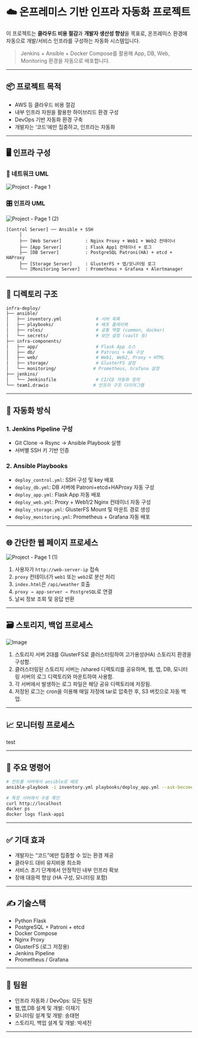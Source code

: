 # ☁️ 온프레미스 기반 인프라 자동화 프로젝트

이 프로젝트는 **클라우드 비용 절감**과 **개발자 생산성 향상**을 목표로, 온프레미스 환경에 자동으로 개발/서비스 인프라를 구성하는 자동화 시스템입니다.

> Jenkins + Ansible + Docker Compose를 활용해 App, DB, Web, Monitoring 환경을 자동으로 배포합니다.

---

## 📦 프로젝트 목적

- AWS 등 클라우드 비용 절감
- 내부 인프라 자원을 활용한 하이브리드 환경 구성
- DevOps 기반 자동화 환경 구축
- 개발자는 ‘코드’에만 집중하고, 인프라는 자동화

---

## 🖥️ 인프라 구성

### 🛜 네트워크 UML
![Project - Page 1](https://github.com/user-attachments/assets/f0425267-ac7b-4d77-be94-a6df4554520d)

### 🎛️ 인프라 UML
![Project - Page 1 (2)](https://github.com/user-attachments/assets/d4e9d6f8-c88b-4323-b1be-93cbd9579514)

```
[Control Server] ── Ansible + SSH
     │
     ├── [Web Server]         : Nginx Proxy + Web1 + Web2 컨테이너
     ├── [App Server]         : Flask App1 컨테이너 + 로그
     ├── [DB Server]          : PostgreSQL Patroni(HA) + etcd + HAProxy
     ├── [Storage Server]     : GlusterFS + 앱/모니터링 로그
     └── [Monitoring Server]  : Prometheus + Grafana + Alertmanager
```

---

## 📁 디렉토리 구조

```bash
infra-deploy/
├── ansible/
│   ├── inventory.yml             # 서버 목록
│   ├── playbooks/                # 배포 플레이북
│   ├── roles/                    # 공통 역할 (common, docker)
│   └── secrets/                  # 보안 설정 (vault 등)
├── infra-components/
│   ├── app/                      # Flask App 소스
│   ├── db/                       # Patroni + HA 구성
│   ├── web/                      # Web1, Web2, Proxy + HTML
│   ├── storage/                  # GlusterFS 설정
│   └── monitoring/              # Prometheus, Grafana 설정
├── jenkins/
│   └── Jenkinsfile               # CI/CD 자동화 정의
└── team1.drawio                 # 인프라 구조 다이어그램
```

---

## 🚀 자동화 방식

### 1. Jenkins Pipeline 구성
- Git Clone → Rsync → Ansible Playbook 실행
- 서버별 SSH 키 기반 인증

### 2. Ansible Playbooks
- `deploy_control.yml`: SSH 구성 및 key 배포
- `deploy_db.yml`: DB 서버에 Patroni+etcd+HAProxy 자동 구성
- `deploy_app.yml`: Flask App 자동 배포
- `deploy_web.yml`: Proxy + Web1/2 Nginx 컨테이너 자동 구성
- `deploy_storage.yml`: GlusterFS Mount 및 마운트 경로 생성
- `deploy_monitoring.yml`: Prometheus + Grafana 자동 배포

---

## 🌐 간단한 웹 페이지 프로세스
![Project - Page 1 (1)](https://github.com/user-attachments/assets/21760762-759f-44de-a747-06571e8e2a52)

1. 사용자가 `http://web-server-ip` 접속
2. `proxy` 컨테이너가 `web1` 또는 `web2`로 분산 처리
3. `index.html`은 `/api/weather` 호출
4. `proxy → app-server → PostgreSQL`로 연결
5. 날씨 정보 조회 및 응답 반환

---

## 🗃️ 스토리지, 백업 프로세스

![Image](https://github.com/user-attachments/assets/840fbb5a-07b8-4227-b0db-b9cae2c73b29)

1. 스토리지 서버 2대를 GlusterFS로 클러스터링하여 고가용성(HA) 스토리지 환경을 구성함.
2. 클러스터링된 스토리지 서버는 /shared 디렉토리를 공유하며, 웹, 앱, DB, 모니터링 서버의 로그 디렉토리와 마운트하여 사용함.
3. 각 서버에서 발생하는 로그 파일은 해당 공유 디렉토리에 저장됨.
4. 저장된 로그는 cron을 이용해 매일 자정에 tar로 압축한 후, S3 버킷으로 자동 백업.
---

## 📈 모니터링 프로세스
test

---

## 🧪 주요 명령어

```bash
# 컨트롤 서버에서 ansible로 배포
ansible-playbook -i inventory.yml playbooks/deploy_app.yml --ask-become-pass

# 특정 서버에서 수동 확인
curl http://localhost
docker ps
docker logs flask-app1
```

---

## ✅ 기대 효과

- 개발자는 “코드”에만 집중할 수 있는 환경 제공
- 클라우드 대비 유지비용 최소화
- 서비스 초기 단계에서 안정적인 내부 인프라 확보
- 장애 대응력 향상 (HA 구성, 모니터링 포함)

---

## ✍️ 기술스택

- Python Flask
- PostgreSQL + Patroni + etcd
- Docker Compose
- Nginx Proxy
- GlusterFS (로그 저장용)
- Jenkins Pipeline
- Prometheus / Grafana

---

## 🤝 팀원

- 인프라 자동화 / DevOps: 모든 팀원
- 웹,앱,DB 설계 및 개발: 이재기
- 모니터링 설계 및 개발: 송태현
- 스토리지, 백업 설계 및 개발: 박세진

---

